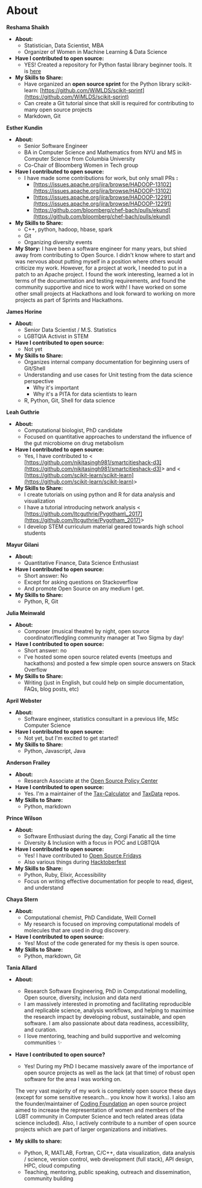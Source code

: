 # About

**Reshama Shaikh**

- **About:**
  - Statistician, Data Scientist, MBA
  - Organizer of Women in Machine Learning &amp; Data Science
- **Have I contributed to open source:**
  - YES! Created a repository for Python fastai library beginner tools.  It is [here](https://github.com/reshamas/fastai_deeplearn_part1)
- **My Skills to Share:**  
  - Have organized an **open source sprint** for the Python library scikit-learn:  [https://github.com/WiMLDS/scikit-sprint](https://github.com/WiMLDS/scikit-sprint)
  - Can create a Git tutorial since that skill is required for contributing to many open source projects
  - Markdown, Git

**Esther Kundin**

- **About:**
  - Senior Software Engineer
  - BA in Computer Science and Mathematics from NYU and MS in Computer Science from Columbia University
  - Co-Chair of Bloomberg Women in Tech group
- **Have I contributed to open source:**
  - I have made some contributions for work, but only small PRs **:**
    - [https://issues.apache.org/jira/browse/HADOOP-13102](https://issues.apache.org/jira/browse/HADOOP-13102)
    - [https://issues.apache.org/jira/browse/HADOOP-12291](https://issues.apache.org/jira/browse/HADOOP-12291)
    - [https://github.com/bloomberg/chef-bach/pulls/ekund](https://github.com/bloomberg/chef-bach/pulls/ekund)
- **My Skills to Share:**
  - C++, python, hadoop, hbase, spark
  - Git
  - Organizing diversity events
- **My Story:**
  I have been a software engineer for many years, but shied away from contributing to Open Source.  I didn't know where to start and was nervous about putting myself in a position where others would criticize my work. However, for a project at work, I needed to put in a patch to an Apache project.  I found the work interesting, learned a lot in terms of the documentation and testing requirements, and found the community supportive and nice to work with!  I have worked on some other small projects at Hackathons and look forward to working on more projects as part of Sprints and Hackathons.

**James Horine**

- **About:**
  - Senior Data Scientist / M.S. Statistics
  - LGBTQIA Activist in STEM
- **Have I contributed to open source:**
  - Not yet
- **My Skills to Share:**
  - Organizes internal company documentation for beginning users of Git/Shell
  - Understanding and use cases for Unit testing from the data science perspective
    - Why it&#39;s important
    - Why it&#39;s a PITA for data scientists to learn
  - R, Python, Git, Shell for data science

**Leah Guthrie**

- **About:**
  - Computational biologist, PhD candidate
  - Focused on quantitative approaches to understand the influence of the gut microbiome on drug metabolism
- **Have I contributed to open source:**
  - Yes, I have contributed to &lt; [https://github.com/nikitasingh981/smartcitieshack-d3](https://github.com/nikitasingh981/smartcitieshack-d3)&gt; and &lt; [https://github.com/scikit-learn/scikit-learn](https://github.com/scikit-learn/scikit-learn)&gt;
- **My Skills to Share:**
  - I create tutorials on using python and R for data analysis and visualization
  - I have a tutorial introducing network analysis &lt; [https://github.com/ltcguthrie/Pygotham\_2017](https://github.com/ltcguthrie/Pygotham_2017)&gt;
  - I develop STEM curriculum material geared towards high school students

**Mayur Gilani**

- **About:**
  - Quantitative Finance, Data Science Enthusiast
- **Have I contributed to open source:**
  - Short answer: No
  - Except for asking questions on Stackoverflow
  - And promote Open Source on any medium I get.
- **My Skills to Share:**
  - Python, R, Git

**Julia Meinwald**

- **About:**
  - Composer (musical theatre) by night, open source coordinator/fledgling community manager at Two Sigma by day!
- **Have I contributed to open source:**
  - Short answer: no
  - I&#39;ve hosted some open source related events (meetups and hackathons) and posted a few simple open source answers on Stack Overflow
- **My Skills to Share:**
  - Writing (just in English, but could help on simple documentation, FAQs, blog posts, etc)

**April Webster**

- **About:**
  - Software engineer, statistics consultant in a previous life, MSc Computer Science
- **Have I contributed to open source:**
  - Not yet, but I&#39;m excited to get started!
- **My Skills to Share:**
  - Python, Javascript, Java

**Anderson Frailey**

- **About:**
  - Research Associate at the [Open Source Policy Center](http://www.ospc.org)
- **Have I contributed to open source:**
  - Yes. I&#39;m a maintainer of the [Tax-Calculator](https://github.com/open-source-economics/Tax-Calculator) and [TaxData](https://github.com/open-source-economics/taxdata) repos.
- **My Skills to Share:**
  - Python, markdown

**Prince Wilson**

- **About:**
  - Software Enthusiast during the day, Corgi Fanatic all the time
  - Diversity &amp; Inclusion with a focus in POC and LGBTQIA
- **Have I contributed to open source:**
  - Yes! I have contributed to [Open Source Fridays](https://opensourcefriday.com)
  - Also various things during [Hacktoberfest](https://hacktoberfest.digitalocean.com)
- **My Skills to Share:**
  - Python, Ruby, Elixir, Accessibility
  - Focus on writing effective documentation for people to read, digest, and understand

**Chaya Stern**

- **About:**
  - Computational chemist, PhD Candidate, Weill Cornell
  - My research is focused on improving computational models of molecules that are used in drug discovery.
- **Have I contributed to open source:**
  - Yes! Most of the code generated for my thesis is open source.
- **My Skills to Share:**
  - Python, markdown, Git

**Tania Allard**
- **About:**
  - Research Software Engineering, PhD in Computational modelling, Open source, diversity, inclusion and data nerd  
  - I am massively interested in promoting and facilitating reproducible and replicable science, analysis workflows, and helping to maximise the research impact by developing robust, sustainable, and open software.  I am also passionate about data readiness, accessibility, and curation.
  - I love mentoring, teaching and build supportive and welcoming communities ✨
- **Have I contributed to open source?**
  - Yes! During my PhD I became massively aware of the importance of open source projects as well as the lack (at that time) of robust open software for the area I was working on.

  The very vast majority of my work is completely open source these days (except for some sensitive research... you know how it works). I also am the founder/maintainer of [Coding Foundation](https://github.com/trallard/Coding-foundation) an open source project aimed to increase the representation of women and members of the LGBT community in Computer Science and tech related areas (data science included). Also, I actively contribute to a number of open source projects which are part of larger organizations and initiatives.

- **My skills to share:**
  - Python, R, MATLAB, Fortran, C/C++, data visualization, data analysis / science, version control, web development (full stack), API design, HPC, cloud computing
  - Teaching, mentoring, public speaking, outreach and dissemination, community building

